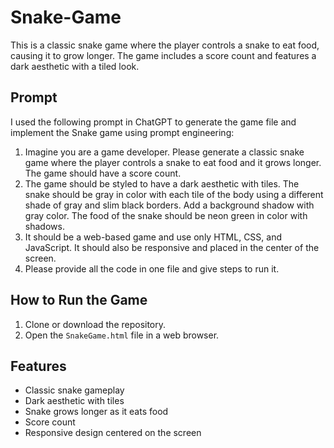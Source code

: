 # Snake-Game

This is a classic snake game where the player controls a snake to eat food, causing it to grow longer. The game includes a score count and features a dark aesthetic with a tiled look.

## Prompt

I used the following prompt in ChatGPT to generate the game file and implement the Snake game using prompt engineering:

1. Imagine you are a game developer. Please generate a classic snake game where the player controls a snake to eat food and it grows longer. The game should have a score count.
2. The game should be styled to have a dark aesthetic with tiles. The snake should be gray in color with each tile of the body using a different shade of gray and slim black borders. Add a background shadow with gray color. The food of the snake should be neon green in color with shadows.
3. It should be a web-based game and use only HTML, CSS, and JavaScript. It should also be responsive and placed in the center of the screen.
4. Please provide all the code in one file and give steps to run it.

## How to Run the Game

1. Clone or download the repository.
2. Open the `SnakeGame.html` file in a web browser.

## Features

- Classic snake gameplay
- Dark aesthetic with tiles
- Snake grows longer as it eats food
- Score count
- Responsive design centered on the screen
